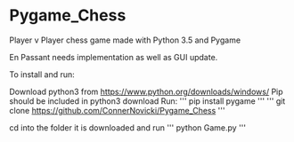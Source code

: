 # Pygame_Chess
Player v Player chess game made with Python 3.5 and Pygame

En Passant needs implementation as well as GUI update.


To install and run:

Download python3 from https://www.python.org/downloads/windows/
Pip should be included in python3 download
Run:
'''
pip install pygame
'''
'''
git clone https://github.com/ConnerNovicki/Pygame_Chess
'''

cd into the folder it is downloaded and run
'''
python Game.py
'''
